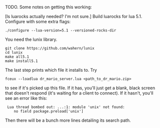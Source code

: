 TODO. Some notes on getting this working:

\[Is luarocks actually needed? I'm not sure.\]
Build luarocks for lua 5.1. Configure with some extra flags:

    ./configure --lua-version=5.1 --versioned-rocks-dir

You need the lunix library.

    git clone https://github.com/wahern/lunix
    cd lunix
    make all5.1
    make install5.1

The last step prints which file it installs to. Try

    fceux --loadlua dr_mario_server.lua <path_to_dr_mario.zip>

to see if it's picked up this file. If it has, you'll just get a blank, black
screen that doesn't respond (it's waiting for a client to connect). If it
hasn't, you'll see an error like this:

     Lua thread bombed out: ...:1: module 'unix' not found:
     	no field package.preload['unix']

Then there will be a bunch more lines detailing its search path.
